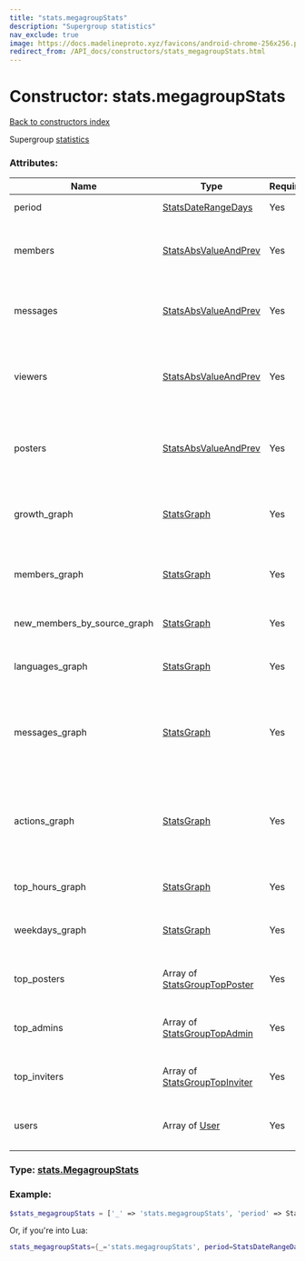 ```yaml
---
title: "stats.megagroupStats"
description: "Supergroup statistics"
nav_exclude: true
image: https://docs.madelineproto.xyz/favicons/android-chrome-256x256.png
redirect_from: /API_docs/constructors/stats_megagroupStats.html
---
```

# Constructor: stats.megagroupStats  
[Back to constructors index](index.md)



Supergroup [statistics](https://core.telegram.org/api/stats)

### Attributes:

| Name     |    Type       | Required | Description |
|----------|---------------|----------|-------------|
|period|[StatsDateRangeDays](../types/StatsDateRangeDays.md) | Yes|Period in consideration|
|members|[StatsAbsValueAndPrev](../types/StatsAbsValueAndPrev.md) | Yes|Member count change for period in consideration|
|messages|[StatsAbsValueAndPrev](../types/StatsAbsValueAndPrev.md) | Yes|Message number change for period in consideration|
|viewers|[StatsAbsValueAndPrev](../types/StatsAbsValueAndPrev.md) | Yes|Number of users that viewed messages, for range in consideration|
|posters|[StatsAbsValueAndPrev](../types/StatsAbsValueAndPrev.md) | Yes|Number of users that posted messages, for range in consideration|
|growth\_graph|[StatsGraph](../types/StatsGraph.md) | Yes|Supergroup growth graph (absolute subscriber count)|
|members\_graph|[StatsGraph](../types/StatsGraph.md) | Yes|Members growth (relative subscriber count)|
|new\_members\_by\_source\_graph|[StatsGraph](../types/StatsGraph.md) | Yes|New members by source graph|
|languages\_graph|[StatsGraph](../types/StatsGraph.md) | Yes|Subscriber language graph (piechart)|
|messages\_graph|[StatsGraph](../types/StatsGraph.md) | Yes|Message activity graph (stacked bar graph, message type)|
|actions\_graph|[StatsGraph](../types/StatsGraph.md) | Yes|Group activity graph (deleted, modified messages, blocked users)|
|top\_hours\_graph|[StatsGraph](../types/StatsGraph.md) | Yes|Activity per hour graph (absolute)|
|weekdays\_graph|[StatsGraph](../types/StatsGraph.md) | Yes|Activity per day of week graph (absolute)|
|top\_posters|Array of [StatsGroupTopPoster](../types/StatsGroupTopPoster.md) | Yes|Info about most active group members|
|top\_admins|Array of [StatsGroupTopAdmin](../types/StatsGroupTopAdmin.md) | Yes|Info about most active group admins|
|top\_inviters|Array of [StatsGroupTopInviter](../types/StatsGroupTopInviter.md) | Yes|Info about most active group inviters|
|users|Array of [User](../types/User.md) | Yes|Info about users mentioned in statistics|



### Type: [stats.MegagroupStats](../types/stats.MegagroupStats.md)


### Example:

```php
$stats_megagroupStats = ['_' => 'stats.megagroupStats', 'period' => StatsDateRangeDays, 'members' => StatsAbsValueAndPrev, 'messages' => StatsAbsValueAndPrev, 'viewers' => StatsAbsValueAndPrev, 'posters' => StatsAbsValueAndPrev, 'growth_graph' => StatsGraph, 'members_graph' => StatsGraph, 'new_members_by_source_graph' => StatsGraph, 'languages_graph' => StatsGraph, 'messages_graph' => StatsGraph, 'actions_graph' => StatsGraph, 'top_hours_graph' => StatsGraph, 'weekdays_graph' => StatsGraph, 'top_posters' => [StatsGroupTopPoster, StatsGroupTopPoster], 'top_admins' => [StatsGroupTopAdmin, StatsGroupTopAdmin], 'top_inviters' => [StatsGroupTopInviter, StatsGroupTopInviter], 'users' => [User, User]];
```  


Or, if you're into Lua:

```lua
stats_megagroupStats={_='stats.megagroupStats', period=StatsDateRangeDays, members=StatsAbsValueAndPrev, messages=StatsAbsValueAndPrev, viewers=StatsAbsValueAndPrev, posters=StatsAbsValueAndPrev, growth_graph=StatsGraph, members_graph=StatsGraph, new_members_by_source_graph=StatsGraph, languages_graph=StatsGraph, messages_graph=StatsGraph, actions_graph=StatsGraph, top_hours_graph=StatsGraph, weekdays_graph=StatsGraph, top_posters={StatsGroupTopPoster}, top_admins={StatsGroupTopAdmin}, top_inviters={StatsGroupTopInviter}, users={User}}

```


